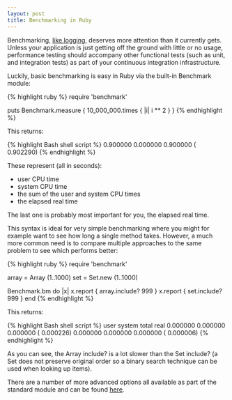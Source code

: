 ```yaml
---
layout: post
title: Benchmarking in Ruby
---
```


Benchmarking, [like logging](/2015/04/08/basic-logging-in-ruby/), deserves more attention than it currently gets. Unless your application is just getting off the ground with little or no usage, performance testing should accompany other functional tests (such as unit, and integration tests) as part of your continuous integration infrastructure.

Luckily, basic benchmarking is easy in Ruby via the built-in Benchmark module:

{% highlight ruby %}
require 'benchmark'

puts Benchmark.measure { 10_000_000.times { |i| i ** 2 } }
{% endhighlight %}

This returns:

{% highlight Bash shell script %}
 0.900000   0.000000   0.900000 (  0.902290)
{% endhighlight %}

 These represent (all in seconds):
* user CPU time
* system CPU time
* the sum of the user and system CPU times
* the elapsed real time

The last one is probably most important for you, the elapsed real time.

This syntax is ideal for very simple benchmarking where you might for example want to see how long a single method takes. However, a much more common need is to compare multiple approaches to the same problem to see which performs better:

{% highlight ruby %}
require 'benchmark'

array = Array (1..1000)
set = Set.new (1..1000)

Benchmark.bm do |x|
  x.report { array.include? 999 }
  x.report { set.include? 999 }
end
{% endhighlight %}

This returns:

{% highlight Bash shell script %}
       user     system      total        real
   0.000000   0.000000   0.000000 (  0.000226)
   0.000000   0.000000   0.000000 (  0.000006)
{% endhighlight %}

As you can see, the Array include? is a lot slower than the Set include? (a Set does not preserve original order so a binary search technique can be used when looking up items).

There are a number of more advanced options all available as part of the standard module and can be found [here](http://ruby-doc.org/stdlib-1.9.3/libdoc/benchmark/rdoc/Benchmark.html).
